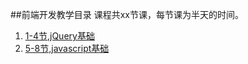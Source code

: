 ##前端开发教学目录
课程共xx节课，每节课为半天的时间。
1. [1-4节,jQuery基础](jQuery基础.md)
2. [5-8节,javascript基础](javascript基础.md)
